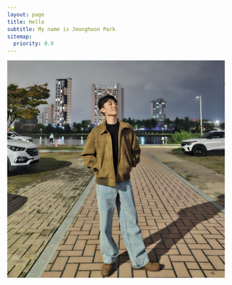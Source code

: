 ```yaml
---
layout: page
title: Hello
subtitle: My name is Jeonghoon Park
sitemap:
  priority: 0.9
---
```


<img src="/assets/img/profile.jpg" id="about-img">

<div id="describe-text">
	<p></p>
	<p></p>
</div>
